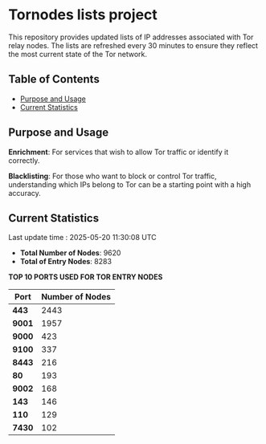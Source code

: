 # Tornodes lists project

This repository provides updated lists of IP addresses associated with Tor relay nodes. The lists are refreshed every 30 minutes to ensure they reflect the most current state of the Tor network.

## Table of Contents

- [Purpose and Usage](#purpose-and-usage)
- [Current Statistics](#current-statistics)


## Purpose and Usage

**Enrichment**: For services that wish to allow Tor traffic or identify it correctly.

**Blacklisting**: For those who want to block or control Tor traffic, understanding which IPs belong to Tor can be a starting point with a high accuracy.

## Current Statistics

Last update time : 2025-05-20 11:30:08 UTC

- **Total Number of Nodes**: 9620
- **Total of Entry Nodes**: 8283

**TOP 10 PORTS USED FOR TOR ENTRY NODES**

| **Port** | **Number of Nodes** |
|------|-----------------|
| **443**   | 2443  |
| **9001**   | 1957  |
| **9000**   | 423  |
| **9100**   | 337  |
| **8443**   | 216  |
| **80**   | 193  |
| **9002**   | 168  |
| **143**   | 146  |
| **110**   | 129  |
| **7430**   | 102  |

